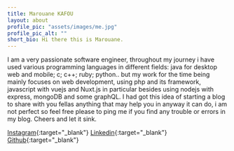 ```yaml
---
title: Marouane KAFOU
layout: about
profile_pic: "assets/images/me.jpg"
profile_pic_alt: ""
short_bio: Hi there this is Marouane.
---
```


I am a very passionate software engineer, throughout my journey i have used various programming languages in different fields: java for desktop web and mobile; c; c++; ruby; python.. but my work for the time being mainly focuses on web development, using php and its framework, javascript with vuejs and Nuxt.js in particular besides using nodejs with express, mongoDB and some graphQL.
I had got this idea of starting a blog to share with you fellas anything that may help you in anyway it can do, i am not perfect so feel free please to ping me if you find any trouble or errors in my blog.
Cheers and let it sink. 

[Instagram](http://instagram.com/marouane.kafou){:target="_blank"}
[Linkedin](http://linkedin.com/in/marouane-kafou-92b623141){:target="_blank"}
[Github](http://github.com/xanxus96){:target="_blank"}